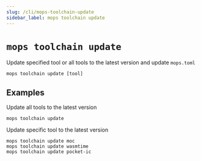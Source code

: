 ```yaml
---
slug: /cli/mops-toolchain-update
sidebar_label: mops toolchain update
---
```


# `mops toolchain update`

Update specified tool or all tools to the latest version and update `mops.toml`

```
mops toolchain update [tool]
```

## Examples

Update all tools to the latest version
```
mops toolchain update
```

Update specific tool to the latest version
```
mops toolchain update moc
mops toolchain update wasmtime
mops toolchain update pocket-ic
```